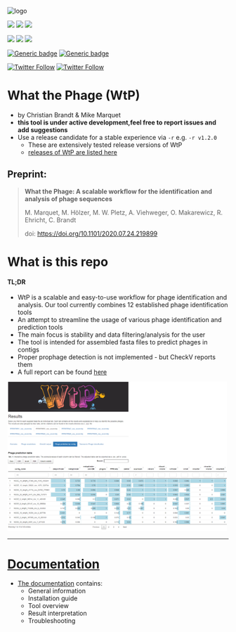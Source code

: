 ![logo](figures/logo-wtp_small.png)

![](https://img.shields.io/github/v/release/replikation/What_the_Phage)
![](https://img.shields.io/badge/licence-GPL--3.0-lightgrey.svg)
![](https://github.com/replikation/What_the_Phage/workflows/Syntax_check/badge.svg)

![](https://img.shields.io/badge/nextflow-20.07.1-brightgreen)
![](https://img.shields.io/badge/uses-docker-blue.svg)
![](https://img.shields.io/badge/uses-singularity-yellow.svg)

[![Generic badge](https://img.shields.io/badge/Publication-blueviolet.svg)](https://academic.oup.com/gigascience/article/doi/10.1093/gigascience/giac110/6833029)
[![Generic badge](https://img.shields.io/badge/Documentation-available-purple.svg)](https://mult1fractal.github.io/wtp-documentation/)

[![Twitter Follow](https://img.shields.io/twitter/follow/gcloudChris.svg?style=social)](https://twitter.com/gcloudChris) 
[![Twitter Follow](https://img.shields.io/twitter/follow/mult1fractal.svg?style=social)](https://twitter.com/mult1fractal) 

# What the Phage (WtP)

* by Christian Brandt & Mike Marquet
* **this tool is under active development,feel free to report issues and add suggestions**
* Use a release candidate for a stable experience via `-r` e.g. `-r v1.2.0`
  * These are extensively tested release versions of WtP
  * [releases of WtP are listed here](https://github.com/replikation/What_the_Phage/releases)  

## Preprint:

> **What the Phage: A scalable workflow for the identification and analysis of phage sequences**
>
> M. Marquet, M. Hölzer, M. W. Pletz, A. Viehweger, O. Makarewicz, R. Ehricht, C. Brandt
>
> doi: https://doi.org/10.1101/2020.07.24.219899

# What is this repo

#### TL;DR
* WtP is a scalable and easy-to-use workflow for phage identification and analysis. Our tool currently combines 12 established phage identification tools 
* An attempt to streamline the usage of various phage identification and prediction tools
* The main focus is stability and data filtering/analysis for the user
* The tool is intended for assembled fasta files to predict phages in contigs
* Proper prophage detection is not implemented - but CheckV reports them
* A full report can be found [here](https://replikation.github.io/What_the_Phage/)


<p align="left">
    <a href="https://replikation.github.io/What_the_Phage/">
        <img src="figures/Result_report_example_picture.PNG" width="500" title="Report file">
</p>

--------------------------------------------------------------

# Documentation 


* The [documentation](https://mult1fractal.github.io/wtp-documentation/) contains:
  * General information 
  * Installation guide
  * Tool overview
  * Result interpretation
  * Troubleshooting 
  
